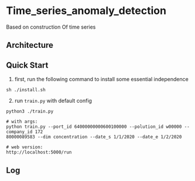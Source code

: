 # Time_series_anomaly_detection

Based on construction Of time series

## Architecture



## Quick Start

1. first, run the following command to install some essential independence
```
sh ./install.sh
```

2. run `train.py` with default config
```
python3 ./train.py
```

```shell
# with args:
python train.py --port_id 64000000000600100000 --polution_id w00000 --company_id 172
80000089583 --dim concentration --date_s 1/1/2020 --date_e 1/2/2020

```

```shell
# web version:
http://localhost:5000/run
```

## Log





